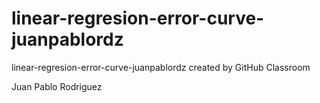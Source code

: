 # linear-regresion-error-curve-juanpablordz
linear-regresion-error-curve-juanpablordz created by GitHub Classroom

Juan Pablo Rodriguez
